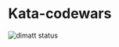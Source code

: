 # Kata-codewars
![dimatt status](https://www.codewars.com/users/dimatt45/badges/large "dimatt status")
